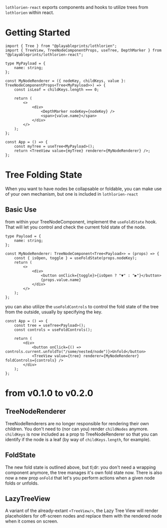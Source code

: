 `lothlorien-react` exports components and hooks to utilize trees from `lothlorien` within react.

# Getting Started

```tsx
import { Tree } from "@playableprints/lothlorien";
import { TreeView, TreeNodeComponentProps, useTree, DepthMarker } from "@playableprints/lothlorien-react";

type MyPayload = {
    name: string;
};

const MyNodeRenderer = ({ nodeKey, childKeys, value }: TreeNodeComponentProps<Tree<MyPayload>>) => {
    const isLeaf = childKeys.length === 0;

    return (
        <>
            <div>
                <DepthMarker nodeKey={nodeKey} />
                <span>{value.name}</span>
            </div>
        </>
    );
};

const App = () => {
    const myTree = useTree<MyPayload>();
    return <TreeView value={myTree} renderer={MyNodeRenderer} />;
};
```

# Tree Folding State

When you want to have nodes be collapsable or foldable, you can make use of your own mechanism, but one is included in `lothlorien-react`

## Basic Use

from within your TreeNodeComponent, implement the `useFoldState` hook. That will let you control and check the current fold state of the node.

```tsx
type Payload = {
    name: string;
};

const MyNodeRenderer: TreeNodeComponent<Tree<Payload>> = (props) => {
    const { isOpen, toggle } = useFoldState(props.nodeKey);
    return (
        <>
            <div>
                <button onClick={toggle}>{isOpen ? "▼" : "▶"}</button>
                {props.value.name}
            </div>
        </>
    );
};
```

you can also utilize the `useFoldControls` to control the fold state of the tree from the outside, usually by specifying the key.

```tsx
const App = () => {
    const tree = useTree<Payload>();
    const controls = useFoldControls();

    return (
        <div>
            <button onClick={() => controls.current.unfoldTo("/some/nested/node")}>Unfold</button>
            <TreeView value={tree} renderer={MyNodeRenderer} foldControls={controls} />
        </div>
    );
};
```

# from v0.1.0 to v0.2.0

## TreeNodeRenderer

TreeNodeRenderers are no longer responsible for rendering their own children. You don't need to (nor can you) render `childNodes` anymore. `childKeys` is now included as a prop to TreeNodeRenderer so that you can identify if the node is a leaf (by way of `childKeys.length`, for example).

## FoldState

The new fold state is outlined above, but tl;dr: you don't need a wrapping component anymore, the tree manages it's own fold state now. There is also now a new prop `onFold` that let's you perform actions when a given node folds or unfolds.

## LazyTreeView

A variant of the already-extant `<TreeView/>`, the Lazy Tree View will render placeholders for off-screen nodes and replace them with the rendered node when it comes on screen.
